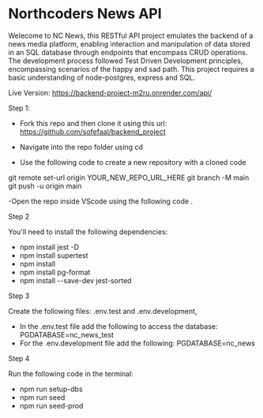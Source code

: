 # Northcoders News API

Welecome to NC News, this RESTful API project emulates the backend of a news media platform, enabling interaction and manipulation of data stored in an SQL database through endpoints that encompass CRUD operations. The development process followed Test Driven Development principles, encompassing scenarios of the happy and sad path. This project requires a basic understanding of node-postgres, express and SQL.

Live Version: https://backend-project-m2ru.onrender.com/api/

Step 1:

- Fork this repo and then clone it using this url: 
https://github.com/sofefaal/backend_project

- Navigate into the repo folder using cd
- Use the following code to create a new repository with a cloned code

git remote set-url origin YOUR_NEW_REPO_URL_HERE
git branch -M main
git push -u origin main

-Open the repo inside VScode using the following
code .

Step 2

You'll need to install the following dependencies:
- npm install jest -D
- npm install supertest
- npm install
- npm install pg-format
- npm install --save-dev jest-sorted

Step 3

Create the following files: .env.test and .env.development, 

- In the .env.test file add the following to access the database: PGDATABASE=nc_news_test
- For the .env.development file add the following: PGDATABASE=nc_news

Step 4

Run the following code in the terminal:
- npm run setup-dbs 
- npm run seed
- npm run seed-prod
